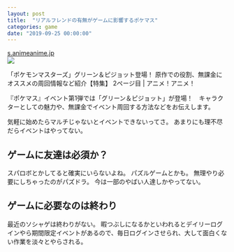 ```yaml
---
layout: post
title:  "リアルフレンドの有無がゲームに影響するポケマス"
categories: game
date: "2019-09-25 00:00:00"
---
```



<div class="card">
  <a href="https://s.animeanime.jp/article/2019/09/04/48114_2.html"></a>
  <div class="card__header">
    <a href="https://s.animeanime.jp/article/2019/09/04/48114_2.html">s.animeanime.jp</a>
  </div>
  <div class="card__image">
    <img src="https://animeanime.jp/imgs/ogp_f/257958.jpg">
  </div>
  <div class="card__title">
    <p>「ポケモンマスターズ」グリーン＆ピジョット登場！ 原作での役割、無課金にオススメの周回情報など紹介【特集】 2ページ目 | アニメ！アニメ！</p>
  </div>
  <div class="card__description">
    <p>『ポケマス』イベント第1弾では「グリーン＆ピジョット」が登場！　キャラクターとしての魅力や、無課金でイベント周回する方法などをお伝えします。</p>
  </div>
</div>


気軽に始めたらマルチじゃないとイベントできないってさ。
あまりにも理不尽だらイベントはやってない。

## ゲームに友達は必須か？
スパロボとかしてると確実にいらないよね。
パズルゲームとかも。
無理やり必要にしちゃったのがパズドラ。
今は一部のやばい人達しかやってない。

## ゲームに必要なのは終わり
最近のソシャゲは終わりがない。
暇つぶしになるかといわれるとデイリーログインやら期間限定イベントがあるので、毎日ログインさせられ、大して面白くない作業を淡々とやらされる。
